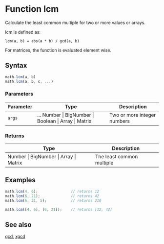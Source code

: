 # Function lcm

Calculate the least common multiple for two or more values or arrays.

lcm is defined as:

    lcm(a, b) = abs(a * b) / gcd(a, b)

For matrices, the function is evaluated element wise.


## Syntax

```js
math.lcm(a, b)
math.lcm(a, b, c, ...)
```

### Parameters

Parameter | Type | Description
--------- | ---- | -----------
`args` | ... Number &#124; BigNumber &#124; Boolean &#124; Array &#124; Matrix | Two or more integer numbers

### Returns

Type | Description
---- | -----------
Number &#124; BigNumber &#124; Array &#124; Matrix | The least common multiple


## Examples

```js
math.lcm(4, 6);               // returns 12
math.lcm(6, 21);              // returns 42
math.lcm(6, 21, 5);           // returns 210

math.lcm([4, 6], [6, 21]);    // returns [12, 42]
```


## See also

[gcd](gcd.md),
[xgcd](xgcd.md)


<!-- Note: This file is automatically generated from source code comments. Changes made in this file will be overridden. -->
